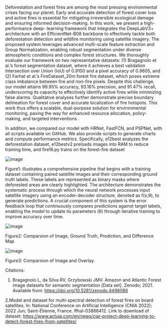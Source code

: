 Deforestation and forest fires are among the most pressing environmental crises facing our planet. Early and accurate detection of forest cover loss and active fires is essential for mitigating irreversible ecological damage and ensuring informed decision-making. In this work, we present a high-performance deep- learning framework that integrates the DeepLabV3+ architecture with an EfficientNet-B08 backbone to effectively tackle both deforestation detection and wildfire monitoring using satellite imagery. The proposed system leverages advanced multi-scale feature extraction and Group Normalization, enabling robust segmentation under diverse atmospheric conditions and complex forest structures. We thoroughly evaluate our framework on two representative datasets: (1) Bragagnolo et al.’s forest segmentation dataset, where it achieves a best validation Intersection over Union (IoU) of 0.9100 and a pixel accuracy of 0.9605, and (2) Farhat et al.’s FireDataset_20m forest fire dataset, which poses extreme class imbalance between fire and non-fire pixels. Despite this challenge, our model attains 99.95% accuracy, 93.16% precision, and 91.47% recall, underscoring its capacity to effectively identify active fires while minimizing false alarms. Qualitative analyses further demonstrate precise boundary delineation for forest cover and accurate localization of fire hotspots. This work thus offers a scalable, dual-purpose solution for environmental monitoring, paving the way for enhanced resource allocation, policy-making, and targeted interventions . 


In addition, we compared our model with HRNet, FastFCN, and PSPNet, with all scripts available on GitHub. We also provide scripts to generate charts and compute performance metrics. Specifically, e12best analyzes the deforestation dataset, e12bestv2 preloads images into RAM to reduce training time, and fire16.py trains on the forest-fire dataset

![image](https://github.com/user-attachments/assets/312999d1-7dee-46e8-8b51-6043e400dab8)

 Figure1: illustrates a comprehensive pipeline that begins with a training dataset containing paired satellite images and their corresponding ground truth labels. These labels are represented as binary masks where deforested areas are clearly highlighted. The architecture demonstrates the systematic process through which the neural network processes input satellite imagery using an encoder-decoder structure, denoted as f(x;θ), to generate predictions. A crucial component of this system is the error feedback loop that continuously compares predictions against target labels, enabling the model to update its parameters (θ) through iterative training to improve accuracy over time.





 


![image](https://github.com/user-attachments/assets/a0bf72bf-c740-41d3-8efa-036de36a13ee)

Figure2: Comparsion of Image, Ground Truth, Prediction, and Difference Map

![image](https://github.com/user-attachments/assets/41098dd6-c755-485c-851d-272de0a3cc04)

Figure3: Comparsion of Image and Overlay.


Citations:
1. Bragagnolo L, da Silva RV, Grzybowski JMV. Amazon and Atlantic Forest image datasets for semantic segmentation [Data set]. Zenodo; 2021. Available from: https://doi.org/10.5281/zenodo.4498086

2.Model and dataset for multi-spectral detection of forest fires on board satellites. In: National Conference on Artificial Intelligence (CNIA 2022); 2022 Jun; Saint-Étienne, France. ffhal-03866412.
Link to download of dataset: https://www.actuia.com/en/news/ciar-project-deep-learning-to-detect-forest-fires-from-satellites/


